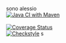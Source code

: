 sono alessio<br>
[![Java CI with Maven](https://github.com/NicoFeltrin/Prova2/actions/workflows/test.yml/badge.svg?branch=develop)](https://github.com/NicoFeltrin/Prova2/actions/workflows/test.yml)<br>
<br>
[![Coverage Status](https://coveralls.io/repos/github/NicoFeltrin/Prova/badge.svg?branch=develop)](https://coveralls.io/github/NicoFeltrin/Prova?branch=develop)<br>
[![Checkstyle](https://github.com/NicoFeltrin/Prova2/actions/workflows/checkstyle.yml/badge.svg)](https://github.com/NicoFeltrin/Prova2/actions/workflows/checkstyle.yml)
s
